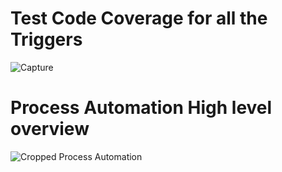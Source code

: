 # Test Code Coverage for all the Triggers


![Capture](https://user-images.githubusercontent.com/43973882/115409382-8dc3e200-a1a6-11eb-871b-2fe359e026f0.PNG)

# Process Automation High level overview

![Cropped Process Automation](https://user-images.githubusercontent.com/43973882/115409449-9fa58500-a1a6-11eb-8590-503cc8e0f315.png)


